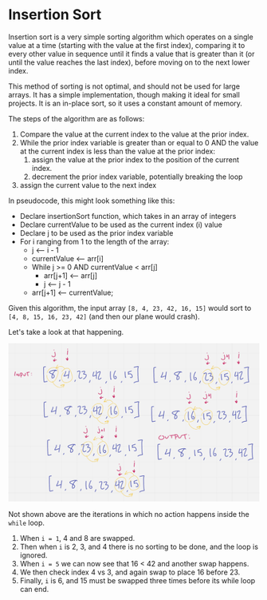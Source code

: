 # Insertion Sort

Insertion sort is a very simple sorting algorithm which operates on a single value at a time (starting with the value at the first index), comparing it to every other value in sequence until it finds a value that is greater than it (or until the value reaches the last index), before moving on to the next lower index.

This method of sorting is not optimal, and should not be used for large arrays.  It has a simple implementation, though making it ideal for small projects. It is an in-place sort, so it uses a constant amount of memory.

The steps of the algorithm are as follows:

1. Compare the value at the current index to the value at the prior index.
2. While the prior index variable is greater than or equal to 0 AND the value at the current index is less than the value at the prior index:
    1. assign the value at the prior index to the position of the current index.
    2. decrement the prior index variable, potentially breaking the loop
3. assign the current value to the next index

In pseudocode, this might look something like this:

* Declare insertionSort function, which takes in an array of integers
* Declare currentValue to be used as the current index (i) value
* Declare j to be used as the prior index variable
* For i ranging from 1 to the length of the array:
  * j <-- i - 1
  * currentValue <-- arr[i]
  * While j >= 0 AND currentValue < arr[j]
    * arr[j+1] <-- arr[j]
    * j <-- j - 1
  * arr[j+1] <-- currentValue;

Given this algorithm, the input array `[8, 4, 23, 42, 16, 15]` would sort to `[4, 8, 15, 16, 23, 42]` (and then our plane would crash).

Let's take a look at that happening.

![insertion sort in action](sort.png)

Not shown above are the iterations in which no action happens inside the `while` loop. 

1. When `i = 1`, 4 and 8 are swapped. 
2. Then when `i` is 2, 3, and 4 there is no sorting to be done, and the loop is ignored. 
3. When `i = 5` we can now see that 16 < 42 and another swap happens. 
4. We then check index 4 vs 3, and again swap to place 16 before 23. 
5. Finally, `i` is 6, and 15 must be swapped three times before its while loop can end.
